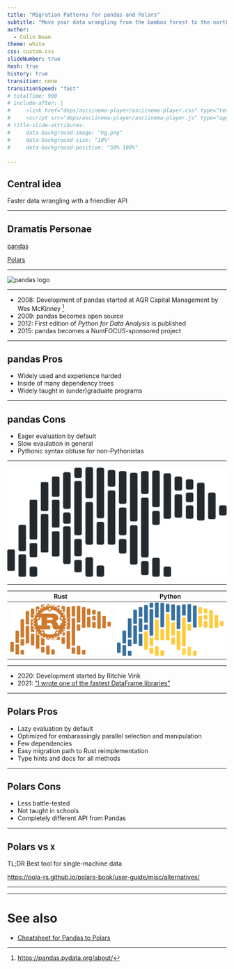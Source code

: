 ```yaml
---
title: "Migration Patterns for pandas and Polars"
subtitle: "Move your data wrangling from the bamboo forest to the north pole"
author:
  - Colin Dean
theme: white
css: custom.css
slideNumber: true
hash: true
history: true
transition: none
transitionSpeed: "fast"
# totalTime: 900
# include-after: |
#     <link href="deps/asciinema-player/asciinema-player.css" type="text/css" rel="stylesheet"/>
#     <script src="deps/asciinema-player/asciinema-player.js" type="application/javascript"></script>
# title-slide-attributes:
#     data-background-image: "bg.png"
#     data-background-size: "10%"
#     data-background-position: "50% 100%"

---
```


## Central idea

Faster data wrangling with a friendlier API

---

## Dramatis Personae

[pandas](https://pandas.pydata.org/)

[Polars](https://www.pola.rs/)

---

![pandas logo](https://pandas.pydata.org/static/img/pandas.svg)

---

* 2008: Development of pandas started at AQR Capital Management by Wes McKinney [^pandas_history]
* 2009: pandas becomes open source
* 2012: First edition of _Python for Data Analysis_ is published
* 2015: pandas becomes a NumFOCUS-sponsored project

[^pandas_history]: https://pandas.pydata.org/about/

---

## pandas Pros

* Widely used and experience harded
* Inside of many dependency trees
* Widely taught in (under)graduate programs

---

## pandas Cons

* Eager evaluation by default
* Slow evaulation in general
* Pythonic syntax obtuse for non-Pythonistas

---

![Polars logo](https://raw.githubusercontent.com/pola-rs/polars-static/master/logos/polars-logo-dark.svg)

---

|Rust|Python|
|----|------|
|![Polars Rust logo](https://raw.githubusercontent.com/pola-rs/polars-static/master/web/polars-logo-rust.svg)|![Polars Python logo](https://raw.githubusercontent.com/pola-rs/polars-static/master/web/polars-logo-python.svg)|

---

* 2020: Development started by Ritchie Vink
* 2021: ["I wrote one of the fastest DataFrame libraries"](https://www.ritchievink.com/blog/2021/02/28/i-wrote-one-of-the-fastest-dataframe-libraries/)

---

## Polars Pros

* Lazy evaluation by default
* Optimized for embarassingly parallel selection and manipulation
* Few dependencies
* Easy migration path to Rust reimplementation
* Type hints and docs for all methods

---

## Polars Cons

* Less battle-tested
* Not taught in schools
* Completely different API from Pandas

---

## Polars vs `X`

TL;DR Best tool for single-machine data

https://pola-rs.github.io/polars-book/user-guide/misc/alternatives/

---

<!--
Demo: show naive Pandas impl, then Py Polars impl, then Rust, then pyo3/maturin Rust-Py example
-->

---

# See also

* [Cheatsheet for Pandas to Polars](https://www.rhosignal.com/posts/polars-pandas-cheatsheet/)
